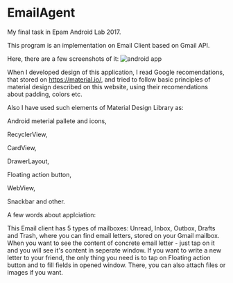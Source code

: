 # EmailAgent
My final task in Epam Android Lab 2017.

This program is an implementation on Email Client based on Gmail API.

Here, there are a few screenshots of it:
![android app](https://user-images.githubusercontent.com/22094480/28160689-ac284080-67c9-11e7-8dc7-13da3302f3c7.png)

When I developed design of this application, I read Google recomendations,
that stored on https://material.io/, and tried to follow basic principles of
material design described on this website, using their recomendations about
padding, colors etc.

Also I have used such elements of Material Design Library as:

Android meterial pallete and icons,

RecyclerView,

CardView,

DrawerLayout,

Floating action button,

WebView,

Snackbar and other.


A few words about applciation:

This Email client has 5 types of mailboxes: Unread, Inbox, Outbox, Drafts and Trash, where
you can find email letters, stored on your Gmail mailbox. When you want to see the content
of concrete email letter - just tap on it and you will see it's content in seperate window. 
If you want to write a new letter to your friend, the only thing you need is to tap on 
Floating action button and to fill fields in opened window. There, you can also attach files
or images if you want.
